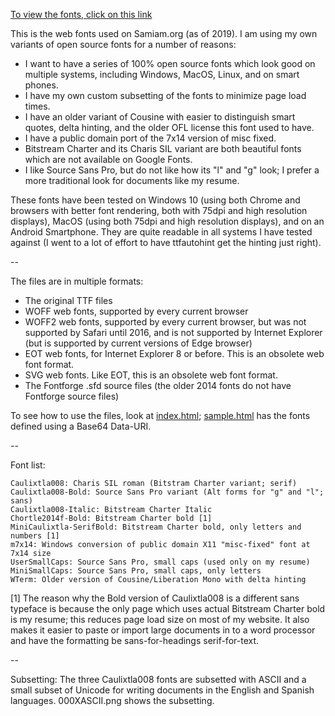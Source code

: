 [To view the fonts, click on this link](https://samboy.github.io/CaulixtlaFonts/)

This is the web fonts used on Samiam.org (as of 2019).  I am using
my own variants of open source fonts for a number of reasons:

* I want to have a series of 100% open source fonts which look good
  on multiple systems, including Windows, MacOS, Linux, and on smart
  phones.
* I have my own custom subsetting of the fonts to minimize page load
  times.
* I have an older variant of Cousine with easier to distinguish smart
  quotes, delta hinting, and the older OFL license this font used to 
  have.
* I have a public domain port of the 7x14 version of misc fixed.
* Bitstream Charter and its Charis SIL variant are both beautiful fonts
  which are not available on Google Fonts.
* I like Source Sans Pro, but do not like how its "l" and "g" look; I
  prefer a more traditional look for documents like my resume. 

These fonts have been tested on Windows 10 (using both Chrome and browsers
with better font rendering, both with 75dpi and high resolution displays),
MacOS (using both 75dpi and high resolution displays), and on an Android
Smartphone.  They are quite readable in all systems I have tested against
(I went to a lot of effort to have ttfautohint get the hinting just
right).

--

The files are in multiple formats:

* The original TTF files
* WOFF web fonts, supported by every current browser
* WOFF2 web fonts, supported by every current browser, but was not supported
  by Safari until 2016, and is not supported by Internet Explorer (but is
  supported by current versions of Edge browser)
* EOT web fonts, for Internet Explorer 8 or before.  This is an obsolete web
  font format.
* SVG web fonts.  Like EOT, this is an obsolete web font format.
* The Fontforge .sfd source files (the older 2014 fonts do not have
  Fontforge source files)

To see how to use the files, look at [index.html](index.html); 
[sample.html](sample.html) has the fonts defined using a Base64 
Data-URI.

--

Font list:

```
Caulixtla008: Charis SIL roman (Bitstram Charter variant; serif)
Caulixtla008-Bold: Source Sans Pro variant (Alt forms for "g" and "l"; sans)
Caulixtla008-Italic: Bitstream Charter Italic
Chortle2014f-Bold: Bitstream Charter bold [1]
MiniCaulixtla-SerifBold: Bitstream Charter bold, only letters and numbers [1]
m7x14: Windows conversion of public domain X11 "misc-fixed" font at 7x14 size
UserSmallCaps: Source Sans Pro, small caps (used only on my resume)
MiniSmallCaps: Source Sans Pro, small caps, only letters 
WTerm: Older version of Cousine/Liberation Mono with delta hinting
```

[1] The reason why the Bold version of Caulixtla008 is a different sans
    typeface is because the only page which uses actual Bitstream Charter
    bold is my resume; this reduces page load size on most of my website.
    It also makes it easier to paste or import large documents in to a word 
    processor and have the formatting be sans-for-headings serif-for-text.

--

Subsetting: The three Caulixtla008 fonts are subsetted with ASCII and a 
small subset of Unicode for writing documents in the English and Spanish
languages.  000XASCII.png shows the subsetting.

